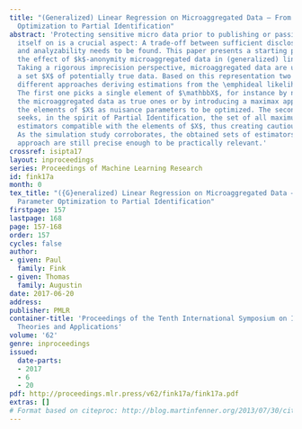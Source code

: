 ```yaml
---
title: "(Generalized) Linear Regression on Microaggregated Data – From Nuisance Parameter
  Optimization to Partial Identification"
abstract: 'Protecting sensitive micro data prior to publishing or passing the data
  itself on is a crucial aspect: A trade-off between sufficient disclosure control
  and analyzability needs to be found. This paper presents a starting point to evaluate
  the effect of $k$-anonymity microaggregated data in (generalized) linear regression.
  Taking a rigorous imprecision perspective, microaggregated data are understood inducing
  a set $X$ of potentially true data. Based on this representation two conceptually
  different approaches deriving estimations from the \emphideal likelihood are discussed.
  The first one picks a single element of $\mathbbX$, for instance by naively treating
  the microaggregated data as true ones or by introducing a maximax approach taking
  the elements of $X$ as nuisance parameters to be optimized. The second one
  seeks, in the spirit of Partial Identification, the set of all maximum likelihood
  estimators compatible with the elements of $X$, thus creating cautious estimators.
  As the simulation study corroborates, the obtained sets of estimators of the latter
  approach are still precise enough to be practically relevant.'
crossref: isipta17
layout: inproceedings
series: Proceedings of Machine Learning Research
id: fink17a
month: 0
tex_title: "({G}eneralized) Linear Regression on Microaggregated Data – From Nuisance
  Parameter Optimization to Partial Identification"
firstpage: 157
lastpage: 168
page: 157-168
order: 157
cycles: false
author:
- given: Paul
  family: Fink
- given: Thomas
  family: Augustin
date: 2017-06-20
address: 
publisher: PMLR
container-title: 'Proceedings of the Tenth International Symposium on Imprecise Probability:
  Theories and Applications'
volume: '62'
genre: inproceedings
issued:
  date-parts:
  - 2017
  - 6
  - 20
pdf: http://proceedings.mlr.press/v62/fink17a/fink17a.pdf
extras: []
# Format based on citeproc: http://blog.martinfenner.org/2013/07/30/citeproc-yaml-for-bibliographies/
---
```

